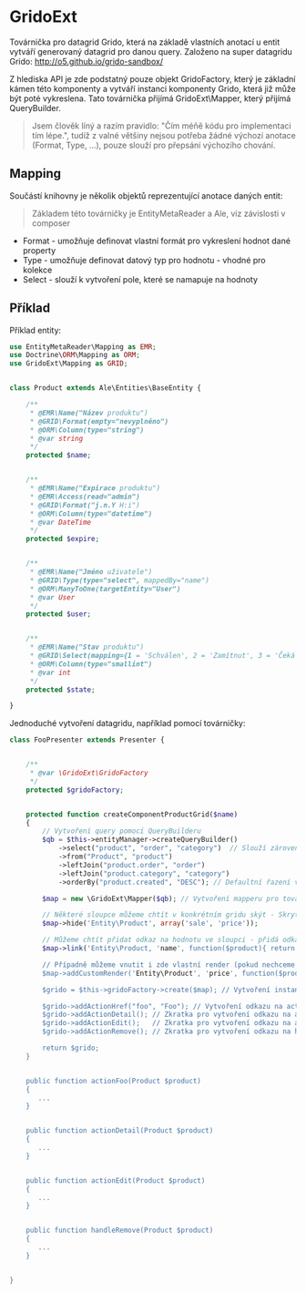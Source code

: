 GridoExt
========

Továrnička pro datagrid Grido, která na základě vlastních anotací u entit vytváří generovaný datagrid pro danou query.
Založeno na super datagridu Grido: http://o5.github.io/grido-sandbox/


Z hlediska API je zde podstatný pouze objekt GridoFactory, který je základní kámen této komponenty a vytváří instanci komponenty Grido, která již může být poté vykreslena. Tato továrnička přijímá GridoExt\Mapper, který přijímá QueryBuilder.

> Jsem člověk líný a razím pravidlo: "Čím méňě kódu pro implementaci tím lépe.", tudíž z valné většiny nejsou potřeba žádné výchozí anotace (Format, Type, ...), pouze slouží pro přepsání výchozího chování.


Mapping
-------

Součástí knihovny je několik objektů reprezentující anotace daných entit:

> Základem této továrničky je EntityMetaReader a Ale, viz závislosti v composer

- Format - umožňuje definovat vlastní formát pro vykreslení hodnot dané property
- Type - umožňuje definovat datový typ pro hodnotu - vhodné pro kolekce
- Select - slouží k vytvoření pole, které se namapuje na hodnoty


Příklad
-------

Příklad entity:

```php
use EntityMetaReader\Mapping as EMR;
use Doctrine\ORM\Mapping as ORM;
use GridoExt\Mapping as GRID;


class Product extends Ale\Entities\BaseEntity {

	/**
	 * @EMR\Name("Název produktu")
	 * @GRID\Format(empty="nevyplněno")
	 * @ORM\Column(type="string")
	 * @var string
	 */
	protected $name;


	/**
	 * @EMR\Name("Expirace produktu")
	 * @EMR\Access(read="admin")
	 * @GRID\Format("j.n.Y H:i")
	 * @ORM\Column(type="datetime")
	 * @var DateTime
	 */
	protected $expire;


	/**
     * @EMR\Name("Jméno uživatele")
     * @GRID\Type(type="select", mappedBy="name")
     * @ORM\ManyToOne(targetEntity="User")
     * @var User
     */
    protected $user;


    /**
     * @EMR\Name("Stav produktu")
     * @GRID\Select(mapping={1 = 'Schválen', 2 = 'Zamítnut', 3 = 'Čeká'})
     * @ORM\Column(type="smallint")
     * @var int
     */
    protected $state;

}
```


Jednoduché vytvoření datagridu, například pomocí továrničky:

```php
class FooPresenter extends Presenter {


	/**
	 * @var \GridoExt\GridoFactory
	 */
	protected $gridoFactory;


	protected function createComponentProductGrid($name)
	{
		// Vytvoření query pomocí QueryBuilderu
		$qb = $this->entityManager->createQueryBuilder()
			->select("product", "order", "category")  // Slouží zároveň i jako definice, entit které se mají zobrazit v gridu
			->from("Product", "product")
			->leftJoin("product.order", "order")
			->leftJoin("product.category", "category")
			->orderBy("product.created", "DESC"); // Defaultní řazení výsledků, datagridu může přepsat

		$map = new \GridoExt\Mapper($qb); // Vytvoření mapperu pro továrničku

		// Některé sloupce můžeme chtít v konkrétním gridu skýt - Skrytí sloupců "sale", "price"
		$map->hide('Entity\Product', array('sale', 'price'));

		// Můžeme chtít přidat odkaz na hodnotu ve sloupci - přidá odkaz na sloupec "name" vedoucí na "detail" s parametrem ID
		$map->link('Entity\Product, 'name', function($product){ return $this->link("detail", $product->id); });

		// Případně můžeme vnutit i zde vlastní render (pokud nechceme globálně přes anotace entity)
		$map->addCustomRender('Entity\Product', 'price', function($product){ return $product->price . ",-"; });

		$grido = $this->gridoFactory->create($map); // Vytvoření instance Grido pomocí továrničky

		$grido->addActionHref("foo", "Foo"); // Vytvoření odkazu na actionFoo a předání parametru product
		$grido->addActionDetail(); // Zkratka pro vytvoření odkazu na actionDetail (příslušná barva, ikona tlačítka)
		$grido->addActionEdit();   // Zkratka pro vytvoření odkazu na actionEdit (příslušná barva, ikona tlačítka)
		$grido->addActionRemove(); // Zkratka pro vytvoření odkazu na handleRemove (příslušná barva, ikona tlačítka, JS potvrzení)

		return $grido;
	}


	public function actionFoo(Product $product)
	{
	   ...
	}


	public function actionDetail(Product $product)
	{
	   ...
	}


	public function actionEdit(Product $product)
	{
	   ...
	}


	public function handleRemove(Product $product)
	{
	   ...
	}


}
```


